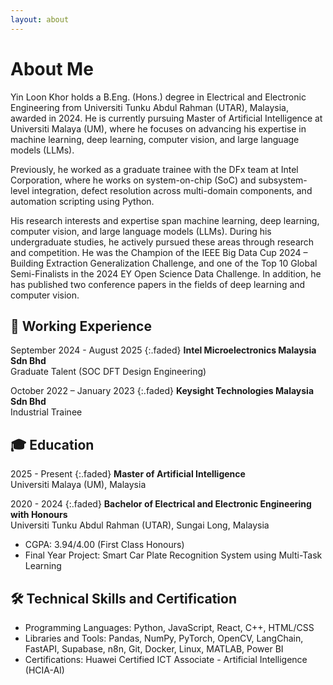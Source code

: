 ```yaml
---
layout: about
---
```


# About Me
Yin Loon Khor holds a B.Eng. (Hons.) degree in Electrical and Electronic Engineering from Universiti Tunku Abdul Rahman (UTAR), Malaysia, awarded in 2024. He is currently pursuing Master of Artificial Intelligence at Universiti Malaya (UM), where he focuses on advancing his expertise in machine learning, deep learning, computer vision, and large language models (LLMs).

Previously, he worked as a graduate trainee with the DFx team at Intel Corporation, where he works on system-on-chip (SoC) and subsystem-level integration, defect resolution across multi-domain components, and automation scripting using Python.

His research interests and expertise span machine learning, deep learning, computer vision, and large language models (LLMs). During his undergraduate studies, he actively pursued these areas through research and competition. He was the Champion of the IEEE Big Data Cup 2024 – Building Extraction Generalization Challenge, and one of the Top 10 Global Semi-Finalists in the 2024 EY Open Science Data Challenge. In addition, he has published two conference papers in the fields of deep learning and computer vision.

## 💼 Working Experience
September 2024 - August 2025
{:.faded}
**Intel Microelectronics Malaysia Sdn Bhd**<br>
Graduate Talent (SOC DFT Design Engineering)

October 2022 – January 2023
{:.faded}
**Keysight Technologies Malaysia Sdn Bhd**<br>
Industrial Trainee

## 🎓 Education
2025 - Present
{:.faded}
**Master of Artificial Intelligence**<br>
Universiti Malaya (UM), Malaysia

2020 - 2024
{:.faded}
**Bachelor of Electrical and Electronic Engineering with Honours**<br>
Universiti Tunku Abdul Rahman (UTAR), Sungai Long, Malaysia
- CGPA: 3.94/4.00 (First Class Honours)
- Final Year Project: Smart Car Plate Recognition System using Multi-Task Learning

## 🛠️ Technical Skills and Certification
- Programming Languages: Python, JavaScript, React, C++, HTML/CSS
- Libraries and Tools: Pandas, NumPy, PyTorch, OpenCV, LangChain, FastAPI, Supabase, n8n, Git, Docker, Linux, MATLAB, Power BI
- Certifications: Huawei Certified ICT Associate - Artificial Intelligence (HCIA-AI)
